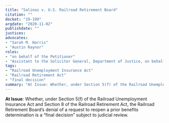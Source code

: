 ```yaml
---
title: "Salinas v. U.S. Railroad Retirement Board"
citation: ""
docket: "19-199"
argdate: "2020-11-02"
publishdate: ""
justices:
advocates:
- "Sarah M. Harris"
- "Austin Raynor"
roles:
- "on behalf of the Petitioner"
- "Assistant to the Solicitor General, Department of Justice, on behalf of the Respondent"
tags:
- "Railroad Unemployment Insurance Act"
- "Railroad Retirement Act"
- "final decision"
summary: "At Issue: Whether, under Section 5(f) of the Railroad Unemployment Insurance Act and Section 8 of the Railroad Retirement Act, the Railroad Retirement Board’s denial of a request to reopen a prior benefits determination is a “final decision” subject to judicial review."
---
```

**At Issue**: Whether, under Section 5(f) of the Railroad Unemployment Insurance Act and Section 8 of the Railroad Retirement Act, the Railroad Retirement Board’s denial of a request to reopen a prior benefits determination is a “final decision” subject to judicial review.